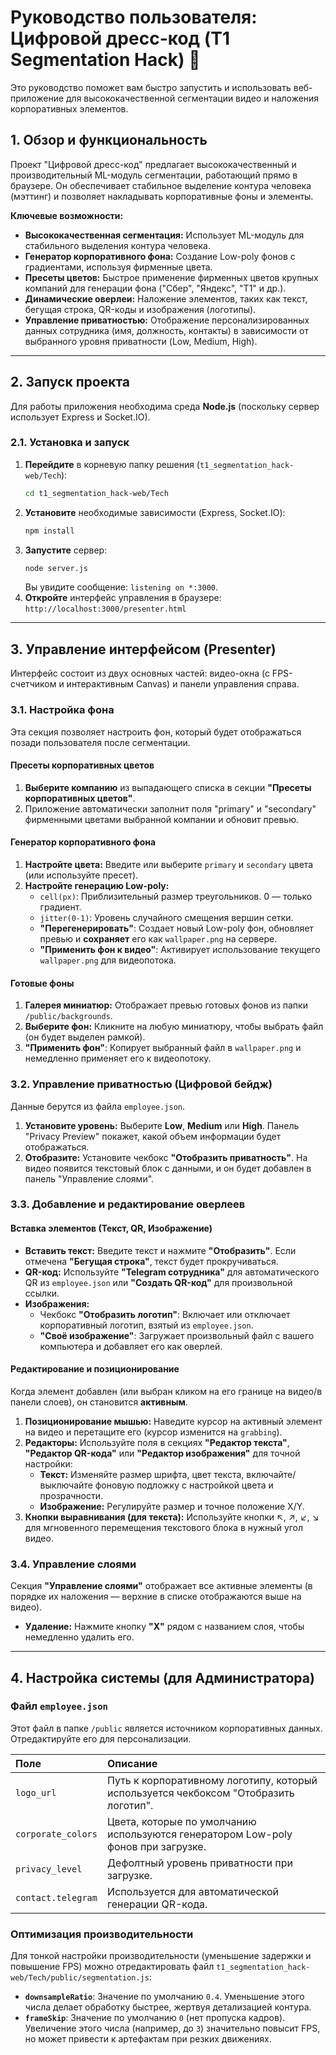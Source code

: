 # Руководство пользователя: Цифровой дресс-код (T1 Segmentation Hack) 🚀

Это руководство поможет вам быстро запустить и использовать веб-приложение для высококачественной сегментации видео и наложения корпоративных элементов.

## 1. Обзор и функциональность

Проект "Цифровой дресс-код" предлагает высококачественный и производительный ML-модуль сегментации, работающий прямо в браузере. Он обеспечивает стабильное выделение контура человека (мэттинг) и позволяет накладывать корпоративные фоны и элементы.

**Ключевые возможности:**

* **Высококачественная сегментация:** Использует ML-модуль для стабильного выделения контура человека.
* **Генератор корпоративного фона:** Создание Low-poly фонов с градиентами, используя фирменные цвета.
* **Пресеты цветов:** Быстрое применение фирменных цветов крупных компаний для генерации фона ("Сбер", "Яндекс", "Т1" и др.).
* **Динамические оверлеи:** Наложение элементов, таких как текст, бегущая строка, QR-коды и изображения (логотипы).
* **Управление приватностью:** Отображение персонализированных данных сотрудника (имя, должность, контакты) в зависимости от выбранного уровня приватности (Low, Medium, High).

***

## 2. Запуск проекта

Для работы приложения необходима среда **Node.js** (поскольку сервер использует Express и Socket.IO).

### 2.1. Установка и запуск

1.  **Перейдите** в корневую папку решения (`t1_segmentation_hack-web/Tech`):
    ```bash
    cd t1_segmentation_hack-web/Tech
    ```
2.  **Установите** необходимые зависимости (Express, Socket.IO):
    ```bash
    npm install
    ```
3.  **Запустите** сервер:
    ```bash
    node server.js
    ```
    Вы увидите сообщение: `listening on *:3000`.
4.  **Откройте** интерфейс управления в браузере:
    `http://localhost:3000/presenter.html`

***

## 3. Управление интерфейсом (Presenter)

Интерфейс состоит из двух основных частей: видео-окна (с FPS-счетчиком и интерактивным Canvas) и панели управления справа.

### 3.1. Настройка фона

Эта секция позволяет настроить фон, который будет отображаться позади пользователя после сегментации.

#### Пресеты корпоративных цветов
1.  **Выберите компанию** из выпадающего списка в секции **"Пресеты корпоративных цветов"**.
2.  Приложение автоматически заполнит поля "primary" и "secondary" фирменными цветами выбранной компании и обновит превью.

#### Генератор корпоративного фона
1.  **Настройте цвета:** Введите или выберите `primary` и `secondary` цвета (или используйте пресет).
2.  **Настройте генерацию Low-poly:**
    * `cell(px)`: Приблизительный размер треугольников. 0 — только градиент.
    * `jitter(0-1)`: Уровень случайного смещения вершин сетки.
    * **"Перегенерировать"**: Создает новый Low-poly фон, обновляет превью и **сохраняет** его как `wallpaper.png` на сервере.
    * **"Применить фон к видео"**: Активирует использование текущего `wallpaper.png` для видеопотока.

#### Готовые фоны
1.  **Галерея миниатюр:** Отображает превью готовых фонов из папки `/public/backgrounds`.
2.  **Выберите фон:** Кликните на любую миниатюру, чтобы выбрать файл (он будет выделен рамкой).
3.  **"Применить фон"**: Копирует выбранный файл в `wallpaper.png` и немедленно применяет его к видеопотоку.

### 3.2. Управление приватностью (Цифровой бейдж)

Данные берутся из файла `employee.json`.

1.  **Установите уровень:** Выберите **Low**, **Medium** или **High**. Панель "Privacy Preview" покажет, какой объем информации будет отображаться.
2.  **Отобразите:** Установите чекбокс **"Отобразить приватность"**. На видео появится текстовый блок с данными, и он будет добавлен в панель "Управление слоями".

### 3.3. Добавление и редактирование оверлеев

#### Вставка элементов (Текст, QR, Изображение)
* **Вставить текст:** Введите текст и нажмите **"Отобразить"**. Если отмечена **"Бегущая строка"**, текст будет прокручиваться.
* **QR-код:** Используйте **"Telegram сотрудника"** для автоматического QR из `employee.json` или **"Создать QR-код"** для произвольной ссылки.
* **Изображения:**
    * Чекбокс **"Отобразить логотип"**: Включает или отключает корпоративный логотип, взятый из `employee.json`.
    * **"Своё изображение"**: Загружает произвольный файл с вашего компьютера и добавляет его как оверлей.

#### Редактирование и позиционирование
Когда элемент добавлен (или выбран кликом на его границе на видео/в панели слоев), он становится **активным**.

1.  **Позиционирование мышью:** Наведите курсор на активный элемент на видео и перетащите его (курсор изменится на `grabbing`).
2.  **Редакторы:** Используйте поля в секциях **"Редактор текста"**, **"Редактор QR-кода"** или **"Редактор изображения"** для точной настройки:
    * **Текст:** Изменяйте размер шрифта, цвет текста, включайте/выключайте фоновую подложку с настройкой цвета и прозрачности.
    * **Изображение:** Регулируйте размер и точное положение X/Y.
3.  **Кнопки выравнивания (для текста):** Используйте кнопки ↖️, ↗️, ↙️, ↘️ для мгновенного перемещения текстового блока в нужный угол видео.

### 3.4. Управление слоями

Секция **"Управление слоями"** отображает все активные элементы (в порядке их наложения — верхние в списке отображаются выше на видео).

* **Удаление:** Нажмите кнопку **"X"** рядом с названием слоя, чтобы немедленно удалить его.

***

## 4. Настройка системы (для Администратора)

### Файл `employee.json`

Этот файл в папке `/public` является источником корпоративных данных. Отредактируйте его для персонализации.

| Поле | Описание |
| :--- | :--- |
| `logo_url` | Путь к корпоративному логотипу, который используется чекбоксом "Отобразить логотип". |
| `corporate_colors` | Цвета, которые по умолчанию используются генератором Low-poly фонов при загрузке. |
| `privacy_level` | Дефолтный уровень приватности при загрузке. |
| `contact.telegram` | Используется для автоматической генерации QR-кода. |

### Оптимизация производительности

Для тонкой настройки производительности (уменьшение задержки и повышение FPS) можно отредактировать файл `t1_segmentation_hack-web/Tech/public/segmentation.js`:

* **`downsampleRatio`**: Значение по умолчанию `0.4`. Уменьшение этого числа делает обработку быстрее, жертвуя детализацией контура.
* **`frameSkip`**: Значение по умолчанию `0` (нет пропуска кадров). Увеличение этого числа (например, до `3`) значительно повысит FPS, но может привести к артефактам при резких движениях.